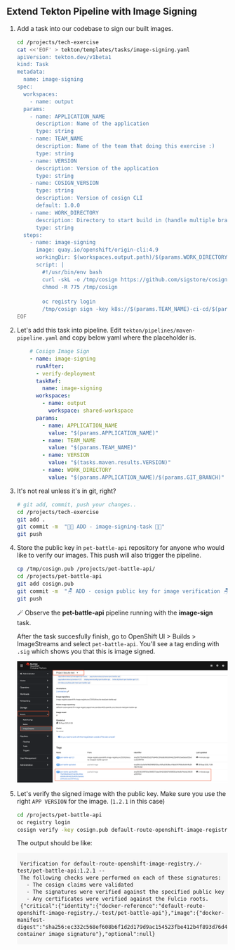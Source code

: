 ## Extend Tekton Pipeline with Image Signing

1. Add a task into our codebase to sign our built images.

    ```bash
    cd /projects/tech-exercise
    cat <<'EOF' > tekton/templates/tasks/image-signing.yaml
    apiVersion: tekton.dev/v1beta1
    kind: Task
    metadata:
      name: image-signing
    spec:
      workspaces:
        - name: output
      params:
        - name: APPLICATION_NAME
          description: Name of the application
          type: string
        - name: TEAM_NAME
          description: Name of the team that doing this exercise :)
          type: string
        - name: VERSION
          description: Version of the application
          type: string
        - name: COSIGN_VERSION
          type: string
          description: Version of cosign CLI
          default: 1.0.0
        - name: WORK_DIRECTORY
          description: Directory to start build in (handle multiple branches)
          type: string
      steps:
        - name: image-signing
          image: quay.io/openshift/origin-cli:4.9
          workingDir: $(workspaces.output.path)/$(params.WORK_DIRECTORY)
          script: |
            #!/usr/bin/env bash
            curl -skL -o /tmp/cosign https://github.com/sigstore/cosign/releases/download/v$(params.COSIGN_VERSION)/cosign-linux-amd64
            chmod -R 775 /tmp/cosign

            oc registry login
            /tmp/cosign sign -key k8s://$(params.TEAM_NAME)-ci-cd/$(params.TEAM_NAME)-cosign `oc registry info`/$(params.TEAM_NAME)-test/$(params.APPLICATION_NAME):$(params.VERSION)
    EOF
    ```

2. Let's add this task into pipeline. Edit `tekton/pipelines/maven-pipeline.yaml` and copy below yaml where the placeholder is.

    ```yaml
        # Cosign Image Sign
        - name: image-signing
          runAfter:
          - verify-deployment
          taskRef:
            name: image-signing
          workspaces:
            - name: output
              workspace: shared-workspace
          params:
            - name: APPLICATION_NAME
              value: "$(params.APPLICATION_NAME)"
            - name: TEAM_NAME
              value: "$(params.TEAM_NAME)"
            - name: VERSION
              value: "$(tasks.maven.results.VERSION)"
            - name: WORK_DIRECTORY
              value: "$(params.APPLICATION_NAME)/$(params.GIT_BRANCH)"
    ```

3. It's not real unless it's in git, right?

    ```bash
    # git add, commit, push your changes..
    cd /projects/tech-exercise
    git add .
    git commit -m  "👨‍🎤 ADD - image-signing-task 👨‍🎤"
    git push
    ```

4. Store the public key in `pet-battle-api` repository for anyone who would like to verify our images. This push will also trigger the pipeline.

    ```bash
    cp /tmp/cosign.pub /projects/pet-battle-api/
    cd /projects/pet-battle-api
    git add cosign.pub
    git commit -m  "🪑 ADD - cosign public key for image verification 🪑"
    git push
    ```

    🪄 Observe the **pet-battle-api** pipeline running with the **image-sign** task.

    After the task succesfully finish, go to OpenShift UI > Builds > ImageStreams and select `pet-battle-api`. You'll see a tag ending with `.sig` which shows you that this is image signed. 

    ![cosign-image-signing](images/cosign-image-signing.png)

5. Let's verify the signed image with the public key. Make sure you use the right `APP VERSION` for the image. (`1.2.1` in this case)

    ```bash
    cd /projects/pet-battle-api
    oc registry login
    cosign verify -key cosign.pub default-route-openshift-image-registry.<CLUSTER_DOMAIN>/<TEAM_NAME>-test/pet-battle-api:1.2.1
    ```

    The output should be like:

    <div class="highlight" style="background: #f7f7f7">
    <pre><code class="language-bash">
    Verification for default-route-openshift-image-registry.<CLUSTER_DOMAIN>/<TEAM_NAME>-test/pet-battle-api:1.2.1 --
    The following checks were performed on each of these signatures:
      - The cosign claims were validated
      - The signatures were verified against the specified public key
      - Any certificates were verified against the Fulcio roots.
    {"critical":{"identity":{"docker-reference":"default-route-openshift-image-registry.<CLUSTER_DOMAIN>/<TEAM_NAME>-test/pet-battle-api"},"image":{"docker-manifest-digest":"sha256:ec332c568ef608b6f1d2d179d9ac154523fbe412b4f893d76d49d267a7973fea"},"type":"cosign container image signature"},"optional":null}
    </code></pre></div>
